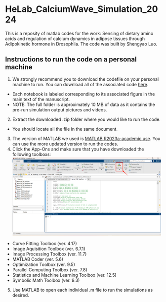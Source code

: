 # HeLab_CalciumWave_Simulation_2024
This is a reposity of matlab codes for the work: Sensing of dietary amino acids and regulation of calcium dynamics in adipose tissues through Adipokinetic hormone in Drosophila. The code was built by Shengyao Luo. 
## Instructions to run the code on a personal machine
1. We strongly recommend you to download the codefile on your personal machine to run. You can download all of the associated code [here](https://github.com/Sy-Luo/HeLab_CalciumWave_Simulation_2024/archive/refs/heads/main.zip).
- Each notebook is labeled corresponding to its associated figure in the main text of the manuscript.
- NOTE: The full folder is approximately 10 MB of data as it contains the pre-run simulation output pictures and videos.
2. Extract the downloaded .zip folder where you would like to run the code.
- You should locate all the file in the same document.
3. The version of MATLAB we used is [MATLAB R2023a-academic use](https://www.mathworks.cn/products/matlab.html). You can use the more updated version to run the codes.
4. Click the App-Ons and make sure that you have downloaded the following toolboxs:
  ![](/readme_fig/rm_fig1.png)
  - Curve Fitting Toolbox (ver. 4.17)
  - Image Aquisition Toolbox (ver. 6.7.1)
  - Image Processing Toolbox (ver. 11.7)
  - MATLAB Coder (ver. 5.6)
  - Optimization Toolbox (ver. 9.5)
  - Parallel Computing Toolbox (ver. 7.8)
  - Statistics and Machine Learning Toolbox (ver. 12.5)
  - Symbolic Math Toolbox (ver. 9.3)
5. Use MATLAB to open each individual .m file to run the simulations as desired.

